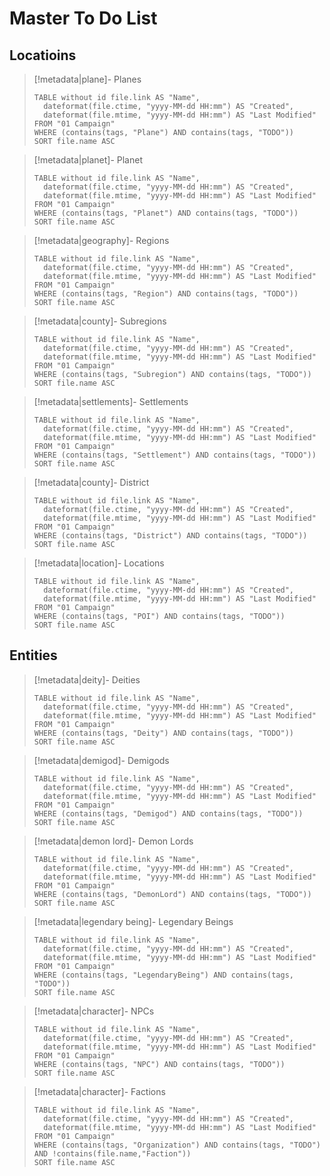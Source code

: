 # Master To Do List
## Locatioins
> [!metadata|plane]- Planes
> ```dataview
> TABLE without id file.link AS "Name",
>   dateformat(file.ctime, "yyyy-MM-dd HH:mm") AS "Created",
>   dateformat(file.mtime, "yyyy-MM-dd HH:mm") AS "Last Modified"
> FROM "01 Campaign"
> WHERE (contains(tags, "Plane") AND contains(tags, "TODO"))
> SORT file.name ASC

> [!metadata|planet]- Planet
> ```dataview
> TABLE without id file.link AS "Name",
>   dateformat(file.ctime, "yyyy-MM-dd HH:mm") AS "Created",
>   dateformat(file.mtime, "yyyy-MM-dd HH:mm") AS "Last Modified"
> FROM "01 Campaign"
> WHERE (contains(tags, "Planet") AND contains(tags, "TODO"))
> SORT file.name ASC

> [!metadata|geography]- Regions
> ```dataview
> TABLE without id file.link AS "Name",
>   dateformat(file.ctime, "yyyy-MM-dd HH:mm") AS "Created",
>   dateformat(file.mtime, "yyyy-MM-dd HH:mm") AS "Last Modified"
> FROM "01 Campaign"
> WHERE (contains(tags, "Region") AND contains(tags, "TODO"))
> SORT file.name ASC

> [!metadata|county]- Subregions
> ```dataview
> TABLE without id file.link AS "Name",
>   dateformat(file.ctime, "yyyy-MM-dd HH:mm") AS "Created",
>   dateformat(file.mtime, "yyyy-MM-dd HH:mm") AS "Last Modified"
> FROM "01 Campaign"
> WHERE (contains(tags, "Subregion") AND contains(tags, "TODO"))
> SORT file.name ASC

> [!metadata|settlements]- Settlements
> ```dataview
> TABLE without id file.link AS "Name",
>   dateformat(file.ctime, "yyyy-MM-dd HH:mm") AS "Created",
>   dateformat(file.mtime, "yyyy-MM-dd HH:mm") AS "Last Modified"
> FROM "01 Campaign"
> WHERE (contains(tags, "Settlement") AND contains(tags, "TODO"))
> SORT file.name ASC

> [!metadata|county]- District
> ```dataview
> TABLE without id file.link AS "Name",
>   dateformat(file.ctime, "yyyy-MM-dd HH:mm") AS "Created",
>   dateformat(file.mtime, "yyyy-MM-dd HH:mm") AS "Last Modified"
> FROM "01 Campaign"
> WHERE (contains(tags, "District") AND contains(tags, "TODO"))
> SORT file.name ASC

> [!metadata|location]- Locations
> ```dataview
> TABLE without id file.link AS "Name",
>   dateformat(file.ctime, "yyyy-MM-dd HH:mm") AS "Created",
>   dateformat(file.mtime, "yyyy-MM-dd HH:mm") AS "Last Modified"
> FROM "01 Campaign"
> WHERE (contains(tags, "POI") AND contains(tags, "TODO"))
> SORT file.name ASC

## Entities
> [!metadata|deity]- Deities
> ```dataview
> TABLE without id file.link AS "Name",
>   dateformat(file.ctime, "yyyy-MM-dd HH:mm") AS "Created",
>   dateformat(file.mtime, "yyyy-MM-dd HH:mm") AS "Last Modified"
> FROM "01 Campaign"
> WHERE (contains(tags, "Deity") AND contains(tags, "TODO"))
> SORT file.name ASC

> [!metadata|demigod]- Demigods
> ```dataview
> TABLE without id file.link AS "Name",
>   dateformat(file.ctime, "yyyy-MM-dd HH:mm") AS "Created",
>   dateformat(file.mtime, "yyyy-MM-dd HH:mm") AS "Last Modified"
> FROM "01 Campaign"
> WHERE (contains(tags, "Demigod") AND contains(tags, "TODO"))
> SORT file.name ASC

> [!metadata|demon lord]- Demon Lords
> ```dataview
> TABLE without id file.link AS "Name",
>   dateformat(file.ctime, "yyyy-MM-dd HH:mm") AS "Created",
>   dateformat(file.mtime, "yyyy-MM-dd HH:mm") AS "Last Modified"
> FROM "01 Campaign"
> WHERE (contains(tags, "DemonLord") AND contains(tags, "TODO"))
> SORT file.name ASC

> [!metadata|legendary being]- Legendary Beings
> ```dataview
> TABLE without id file.link AS "Name",
>   dateformat(file.ctime, "yyyy-MM-dd HH:mm") AS "Created",
>   dateformat(file.mtime, "yyyy-MM-dd HH:mm") AS "Last Modified"
> FROM "01 Campaign"
> WHERE (contains(tags, "LegendaryBeing") AND contains(tags, "TODO"))
> SORT file.name ASC

> [!metadata|character]- NPCs
> ```dataview
> TABLE without id file.link AS "Name",
>   dateformat(file.ctime, "yyyy-MM-dd HH:mm") AS "Created",
>   dateformat(file.mtime, "yyyy-MM-dd HH:mm") AS "Last Modified"
> FROM "01 Campaign"
> WHERE (contains(tags, "NPC") AND contains(tags, "TODO"))
> SORT file.name ASC

> [!metadata|character]- Factions
> ```dataview
> TABLE without id file.link AS "Name",
>   dateformat(file.ctime, "yyyy-MM-dd HH:mm") AS "Created",
>   dateformat(file.mtime, "yyyy-MM-dd HH:mm") AS "Last Modified"
> FROM "01 Campaign"
> WHERE (contains(tags, "Organization") AND contains(tags, "TODO") AND !contains(file.name,"Faction"))
> SORT file.name ASC